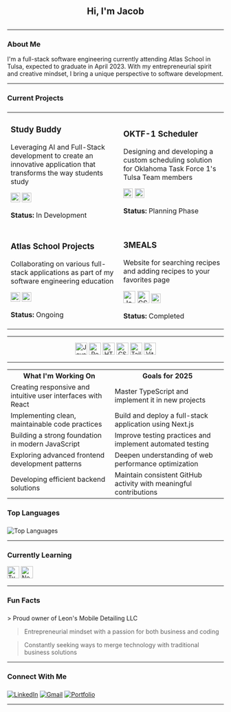<div id="toc" class="header-name">
<ul align="center" style="list-style: none">
<summary>
<h2> Hi, I'm Jacob <h2>
</summary>
</ul>
</div>
</div>

---

<div id="toc" class="about-section">
<ul align="left" style="list-style: none">
<summary>
<h3> About Me </h3>
</summary>
</ul>
</div>
<div>
<p>
I'm a full-stack software engineering currently attending Atlas School in Tulsa,
expected to graduate in April 2023. With my entrepreneurial spirit and creative 
mindset, I bring a unique perspective to software development.
</p>
</div>

---

<div id="toc" class="current-projects-section">
<ul align="left" style="list-style: none">
<summary>
<h3> Current Projects <h3>
</summary>
</ul>
</div>
<div align="center" class="projects">
<table>
<tr>
<td>
<div>
<h3>Study Buddy</h3>
<p>
Leveraging AI and Full-Stack development to create an innovative application that transforms the way students study
</p>
<p>
<img src="https://img.shields.io/badge/React-20232A?style=for-the-badge&logo=react&logoColor=61DAFB" alt="React" height="22"/>
<img src="https://img.shields.io/badge/AI-FF6B6B?style=for-the-badge&logo=openai&logoColor=white" alt="AI" height="22"/>
</p>
<p><strong>Status:</strong> In Development</p>
</div>
</td>
<td>
<div>
<h3>OKTF-1 Scheduler</h3>
<p>
Designing and developing a custom scheduling solution for Oklahoma Task Force 1's Tulsa Team members
</p>
<p>
<img src="https://img.shields.io/badge/React-20232A?style=for-the-badge&logo=react&logoColor=61DAFB" alt="React" height="22"/>
<img src="https://img.shields.io/badge/Tailwind-38B2AC?style=for-the-badge&logo=tailwind-css&logoColor=white" alt="Tailwind" height="22"/>
</p>
<p><strong>Status:</strong> Planning Phase</p>
</div>
</td>
</tr>
<tr>
<td>
<div>
<h3>Atlas School Projects</h3>
<p>
Collaborating on various full-stack applications as part of my software engineering education
</p>
<p>
<img src="https://img.shields.io/badge/React-20232A?style=for-the-badge&logo=react&logoColor=61DAFB" alt="React" height="22"/>
<img src="https://img.shields.io/badge/JavaScript-F7DF1E?style=for-the-badge&logo=javascript&logoColor=black" alt="JavaScript" height="22"/>
</p>
<p><strong>Status:</strong> Ongoing</p>
</div>
</td>
<td>
<div>
<h3>3MEALS</h3>
<p>
Website for searching recipes and adding recipes to your favorites page
</p>
<p>
<img src="https://img.shields.io/badge/JavaScript-F7DF1E?style=for-the-badge&logo=javascript&logoColor=black" alt="JavaScript"height="28"/>
<img src="https://img.shields.io/badge/CSS3-1372B6?style=for-the-badge&logo=css3&logoColor=white" alt="CSS3" height="28"/>
<img src="https://img.shields.io/badge/API-FF6B6B?style=for-the-badge&logo=fastapi&logoColor=white" alt="API" height="22"/>
</p>
<p><strong>Status:</strong> Completed</p>
</div>
</td>
</tr>
</table>
</div>
</div>

---

<div align="center">
  <p>
    <img src="https://img.shields.io/badge/JavaScript-F7DF1E?style=for-the-badge&logo=javascript&logoColor=black" alt="JavaScript" height="28"/>
    <img src="https://img.shields.io/badge/React-20232A?style=for-the-badge&logo=react&logoColor=61DAFB" alt="React" height="28"/>
    <img src="https://img.shields.io/badge/HTML3-E34F26?style=for-the-badge&logo=html3&logoColor=white" alt="HTML3" height="28"/>
    <img src="https://img.shields.io/badge/CSS3-1372B6?style=for-the-badge&logo=css3&logoColor=white" alt="CSS3" height="28"/>
    <img src="https://img.shields.io/badge/Tailwind_CSS-38B2AC?style=for-the-badge&logo=tailwind-css&logoColor=white" alt="TailwindCSS" height="28"/>
    <img src="https://img.shields.io/badge/Vite-646CFF?style=for-the-badge&logo=vite&logoColor=white" alt="Vite" height="28"/>
  </p>
</div>

---

<table>
<tr>
<th> What I'm Working On </th>
<th> Goals for 2025 </th>
</tr>
<tr>
<td>Creating responsive and intuitive user interfaces with React</td>
<td>Master TypeScript and implement it in new projects</td>
</tr>
<tr>
<td>Implementing clean, maintainable code practices</td>
<td>Build and deploy a full-stack application using Next.js</td>
</tr>
<tr>
<td>Building a strong foundation in modern JavaScript</td>
<td>Improve testing practices and implement automated testing</td>
</tr>
<tr>
<td>Exploring advanced frontend development patterns</td>
<td>Deepen understanding of web performance optimization</td>
</tr>
<tr>
<td>Developing efficient backend solutions</td>
<td>Maintain consistent GitHub activity with meaningful contributions</td>
</tr>
<table>

<div id="toc" class="top-languages-section">
<ul align="left" style="list-style: none">
<summary>
<h3> Top Languages <h3>
</summary>
</ul>
<div class="top-languages">

![Top Languages](https://github-readme-stats.vercel.app/api/top-langs/?username=jacobleon2117&layout=compact&theme=radical)

</div>
</div>

---

<div id="toc" class="currently-learning-section">
<ul align="left" style="list-style: none">
<summary>
<h3> Currently Learning </h3>
</summary>
</ul>
</div>
<div class="learning-stack">
<img src="https://img.shields.io/badge/TypeScript-007ACC?style=for-the-badge&logo=typescript&logoColor=white" alt="TypeScript" height="28"/>
<img src="https://img.shields.io/badge/Next.js-000000?style=for-the-badge&logo=next.js&logoColor=white" alt="Next.js" height="28"/>
</div>
</div>

---

<div id="toc" class="fun-facts-section">
<ul align="left" style="list-style: none">
<summary>
<h3> Fun Facts <h3>
</summary>
</ul>
</div>
<div class="fun-facts">
> Proud owner of Leon's Mobile Detailing LLC

> Entrepreneurial mindset with a passion for both business and coding

> Constantly seeking ways to merge technology with traditional business solutions

</div>

---

<div id="toc" class="Connect-section">
<ul align="left" style="list-style: none">
<summary>
<h3> Connect With Me <h3>
</summary>
</ul>
</div>
<div class="socils">

[![LinkedIn](https://img.shields.io/badge/LinkedIn-0077B3?style=for-the-badge&logo=linkedin&logoColor=white)](https://www.linkedin.com/in/jacobleon02)
[![Gmail](https://img.shields.io/badge/Gmail-D14836?style=for-the-badge&logo=gmail&logoColor=white)](mailto:jacobleon2117@gmail.com)
[![Portfolio](https://img.shields.io/badge/Portfolio-000000?style=for-the-badge&logo=About.me&logoColor=white)](https://jacobleon.netlify.app/)

</div>

---
